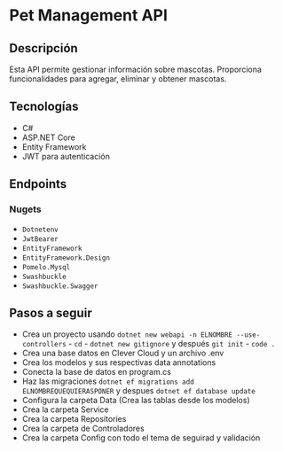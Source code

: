 # Pet Management API

## Descripción
Esta API permite gestionar información sobre mascotas. Proporciona funcionalidades para agregar, eliminar y obtener mascotas.

## Tecnologías
- C#
- ASP.NET Core
- Entity Framework
- JWT para autenticación

## Endpoints

### Nugets
- `Dotnetenv` 
- `JwtBearer` 
- `EntityFramework` 
- `EntityFramework.Design`
- `Pomelo.Mysql`
- `Swashbuckle`
- `Swashbuckle.Swagger`

## Pasos a seguir
- Crea un proyecto usando `dotnet new webapi -n ELNOMBRE --use-controllers` - `cd` - `dotnet new gitignore` y después `git init` - `code .`
- Crea una base datos en Clever Cloud y un archivo .env
- Crea los modelos y sus respectivas data annotations
- Conecta la base de datos en program.cs
- Haz las migraciones `dotnet ef migrations add ELNOMBREQUEQUIERASPONER` y despues `dotnet ef database update`
- Configura la carpeta Data (Crea las tablas desde los modelos)
- Crea la carpeta Service
- Crea la carpeta Repositories
- Crea la carpeta de Controladores
- Crea la carpeta Config con todo el tema de seguirad y validación